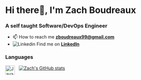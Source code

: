 # Hi there👋, I'm Zach Boudreaux
### A self taught Software/DevOps Engineer

- 📫 How to reach me **zboudreaux99@gmail.com**
- ![Linkedin](https://i.stack.imgur.com/gVE0j.png) Find me on **[LinkedIn](https://www.linkedin.com/in/zach-boudreaux/)**

### Languages
<img align="left" alt="JavaScript" width="30px" style="padding-right:10px" src="https://cdn.jsdelivr.net/gh/devicons/devicon/icons/javascript/javascript-original.svg" />
          

[![Zach's GitHub stats](https://github-readme-stats.vercel.app/api?username=zacharyrb99)](https://github.com/zacharyrb99/github-readme-stats)